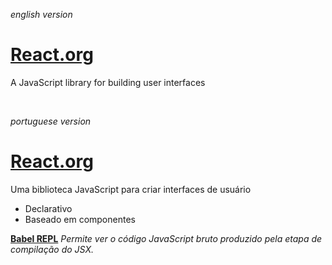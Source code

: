 _english version_  

# [React.org](https://reactjs.org/)

A JavaScript library for building user interfaces  

<br>

_portuguese version_  

# [React.org](https://pt-br.reactjs.org/)

Uma biblioteca JavaScript para criar interfaces de usuário  

- Declarativo  
- Baseado em componentes  

**[Babel REPL](https://babeljs.io/repl/)**
_Permite ver o código JavaScript bruto produzido pela etapa de compilação do JSX._  